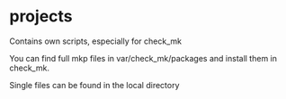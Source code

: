 # projects
Contains own scripts, especially for check_mk

You can find full mkp files in var/check_mk/packages and install them in check_mk.

Single files can be found in the local directory
